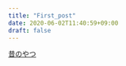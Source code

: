 ```yaml
---
title: "First_post"
date: 2020-06-02T11:40:59+09:00
draft: false
---
```


[昔のやつ](https://37ma5ras.blogspot.com/)